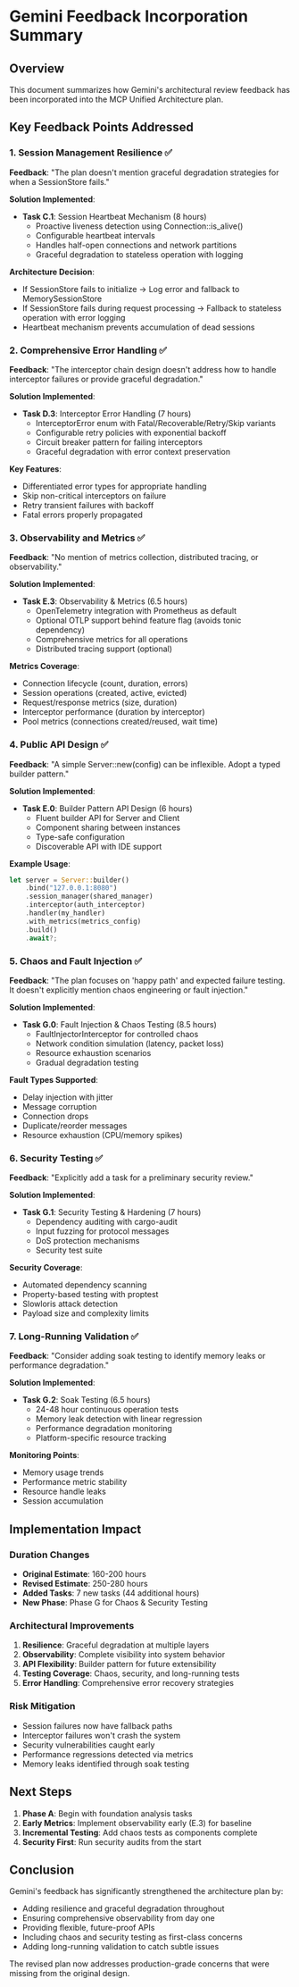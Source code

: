 # Gemini Feedback Incorporation Summary

## Overview
This document summarizes how Gemini's architectural review feedback has been incorporated into the MCP Unified Architecture plan.

## Key Feedback Points Addressed

### 1. Session Management Resilience ✅
**Feedback**: "The plan doesn't mention graceful degradation strategies for when a SessionStore fails."

**Solution Implemented**:
- **Task C.1**: Session Heartbeat Mechanism (8 hours)
  - Proactive liveness detection using Connection::is_alive()
  - Configurable heartbeat intervals
  - Handles half-open connections and network partitions
  - Graceful degradation to stateless operation with logging

**Architecture Decision**:
- If SessionStore fails to initialize → Log error and fallback to MemorySessionStore
- If SessionStore fails during request processing → Fallback to stateless operation with error logging
- Heartbeat mechanism prevents accumulation of dead sessions

### 2. Comprehensive Error Handling ✅
**Feedback**: "The interceptor chain design doesn't address how to handle interceptor failures or provide graceful degradation."

**Solution Implemented**:
- **Task D.3**: Interceptor Error Handling (7 hours)
  - InterceptorError enum with Fatal/Recoverable/Retry/Skip variants
  - Configurable retry policies with exponential backoff
  - Circuit breaker pattern for failing interceptors
  - Graceful degradation with error context preservation

**Key Features**:
- Differentiated error types for appropriate handling
- Skip non-critical interceptors on failure
- Retry transient failures with backoff
- Fatal errors properly propagated

### 3. Observability and Metrics ✅
**Feedback**: "No mention of metrics collection, distributed tracing, or observability."

**Solution Implemented**:
- **Task E.3**: Observability & Metrics (6.5 hours)
  - OpenTelemetry integration with Prometheus as default
  - Optional OTLP support behind feature flag (avoids tonic dependency)
  - Comprehensive metrics for all operations
  - Distributed tracing support (optional)

**Metrics Coverage**:
- Connection lifecycle (count, duration, errors)
- Session operations (created, active, evicted)
- Request/response metrics (size, duration)
- Interceptor performance (duration by interceptor)
- Pool metrics (connections created/reused, wait time)

### 4. Public API Design ✅
**Feedback**: "A simple Server::new(config) can be inflexible. Adopt a typed builder pattern."

**Solution Implemented**:
- **Task E.0**: Builder Pattern API Design (6 hours)
  - Fluent builder API for Server and Client
  - Component sharing between instances
  - Type-safe configuration
  - Discoverable API with IDE support

**Example Usage**:
```rust
let server = Server::builder()
    .bind("127.0.0.1:8080")
    .session_manager(shared_manager)
    .interceptor(auth_interceptor)
    .handler(my_handler)
    .with_metrics(metrics_config)
    .build()
    .await?;
```

### 5. Chaos and Fault Injection ✅
**Feedback**: "The plan focuses on 'happy path' and expected failure testing. It doesn't explicitly mention chaos engineering or fault injection."

**Solution Implemented**:
- **Task G.0**: Fault Injection & Chaos Testing (8.5 hours)
  - FaultInjectorInterceptor for controlled chaos
  - Network condition simulation (latency, packet loss)
  - Resource exhaustion scenarios
  - Gradual degradation testing

**Fault Types Supported**:
- Delay injection with jitter
- Message corruption
- Connection drops
- Duplicate/reorder messages
- Resource exhaustion (CPU/memory spikes)

### 6. Security Testing ✅
**Feedback**: "Explicitly add a task for a preliminary security review."

**Solution Implemented**:
- **Task G.1**: Security Testing & Hardening (7 hours)
  - Dependency auditing with cargo-audit
  - Input fuzzing for protocol messages
  - DoS protection mechanisms
  - Security test suite

**Security Coverage**:
- Automated dependency scanning
- Property-based testing with proptest
- Slowloris attack detection
- Payload size and complexity limits

### 7. Long-Running Validation ✅
**Feedback**: "Consider adding soak testing to identify memory leaks or performance degradation."

**Solution Implemented**:
- **Task G.2**: Soak Testing (6.5 hours)
  - 24-48 hour continuous operation tests
  - Memory leak detection with linear regression
  - Performance degradation monitoring
  - Platform-specific resource tracking

**Monitoring Points**:
- Memory usage trends
- Performance metric stability
- Resource handle leaks
- Session accumulation

## Implementation Impact

### Duration Changes
- **Original Estimate**: 160-200 hours
- **Revised Estimate**: 250-280 hours
- **Added Tasks**: 7 new tasks (44 additional hours)
- **New Phase**: Phase G for Chaos & Security Testing

### Architectural Improvements
1. **Resilience**: Graceful degradation at multiple layers
2. **Observability**: Complete visibility into system behavior
3. **API Flexibility**: Builder pattern for future extensibility
4. **Testing Coverage**: Chaos, security, and long-running tests
5. **Error Handling**: Comprehensive error recovery strategies

### Risk Mitigation
- Session failures now have fallback paths
- Interceptor failures won't crash the system
- Security vulnerabilities caught early
- Performance regressions detected via metrics
- Memory leaks identified through soak testing

## Next Steps

1. **Phase A**: Begin with foundation analysis tasks
2. **Early Metrics**: Implement observability early (E.3) for baseline
3. **Incremental Testing**: Add chaos tests as components complete
4. **Security First**: Run security audits from the start

## Conclusion

Gemini's feedback has significantly strengthened the architecture plan by:
- Adding resilience and graceful degradation throughout
- Ensuring comprehensive observability from day one
- Providing flexible, future-proof APIs
- Including chaos and security testing as first-class concerns
- Adding long-running validation to catch subtle issues

The revised plan now addresses production-grade concerns that were missing from the original design.